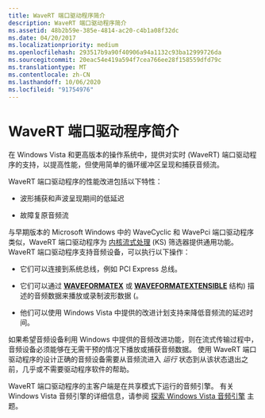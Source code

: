 ```yaml
---
title: WaveRT 端口驱动程序简介
description: WaveRT 端口驱动程序简介
ms.assetid: 48b2b59e-385e-4814-ac20-c4b1a08f32dc
ms.date: 04/20/2017
ms.localizationpriority: medium
ms.openlocfilehash: 293517b9a90f40906a94a1132c93ba12999726da
ms.sourcegitcommit: 20eac54e419a594f7cea766ee28f158559dfd79c
ms.translationtype: MT
ms.contentlocale: zh-CN
ms.lasthandoff: 10/06/2020
ms.locfileid: "91754976"
---
```

# <a name="introducing-the-wavert-port-driver"></a>WaveRT 端口驱动程序简介


在 Windows Vista 和更高版本的操作系统中，提供对实时 (WaveRT) 端口驱动程序的支持，以提高性能，但使用简单的循环缓冲区呈现和捕获音频流。

WaveRT 端口驱动程序的性能改进包括以下特性：

-   波形捕获和声波呈现期间的低延迟

-   故障复原音频流

与早期版本的 Microsoft Windows 中的 WaveCyclic 和 WavePci 端口驱动程序类似，WaveRT 端口驱动程序为 [内核流式处理](../stream/kernel-streaming.md) (KS) 筛选器提供通用功能。 WaveRT 端口驱动程序支持音频设备，可以执行以下操作：

-   它们可以连接到系统总线，例如 PCI Express 总线。

-   它们可以通过 [**WAVEFORMATEX**](/windows/win32/api/mmreg/ns-mmreg-waveformatex) 或 [**WAVEFORMATEXTENSIBLE**](/windows-hardware/drivers/ddi/ksmedia/ns-ksmedia-waveformatextensible) 结构) 描述的音频数据来播放或录制波形数据 (。

-   他们可以使用 Windows Vista 中提供的改进计划支持来降低音频流的延迟时间。

如果希望音频设备利用 Windows 中提供的音频改进功能，则在流式传输过程中，音频设备必须能够在无需干预的情况下播放或捕获音频数据。 使用 WaveRT 端口驱动程序的设计正确的音频设备需要从音频流进入 *运行* 状态到从该状态退出之前，几乎或不需要驱动程序软件的帮助。

WaveRT 端口驱动程序的主客户端是在共享模式下运行的音频引擎。 有关 Windows Vista 音频引擎的详细信息，请参阅 [探索 Windows Vista 音频引擎](exploring-the-windows-vista-audio-engine.md) 主题。

 

